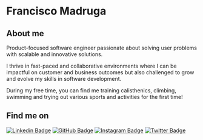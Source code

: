 # Francisco Madruga

## About me
Product-focused software engineer passionate about solving user problems with scalable and innovative solutions.

I thrive in fast-paced and collaborative environments where I can be impactful on customer and business outcomes but also challenged to grow and evolve my skills in software development.

During my free time, you can find me training calisthenics, climbing, swimming and trying out various sports and activities for the first time!

## Find me on
[![Linkedin Badge](https://img.shields.io/badge/-Francisco%20Madruga-blue?style=flat-circle&logo=Linkedin&logoColor=white&link=https://www.linkedin.com/in/francisco-madruga-0694971b4/)](https://www.linkedin.com/in/francisco-madruga-0694971b4/)
[![GitHub Badge](https://img.shields.io/badge/-FMadruga-24292e?style=flat-circle&labelColor=24292e&logo=github&logoColor=white&link=https://github.com/F-Madruga)](https://github.com/F-Madruga)
[![Instagram Badge](https://img.shields.io/badge/-@francisco_madruga-e02c73?style=flat-circle&labelColor=e02c73&logo=Instagram&logoColor=white&link=https://www.instagram.com/francisco_madruga/)](https://www.instagram.com/francisco_madruga/)
[![Twitter Badge](https://img.shields.io/badge/-@FMadruga98-1ca0f1?style=flat-circle&labelColor=1ca0f1&logo=twitter&logoColor=white&link=https://twitter.com/FMadruga98)](https://twitter.com/FMadruga98)
